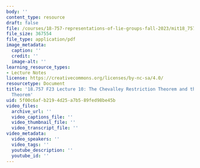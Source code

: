 ```yaml
---
body: ''
content_type: resource
draft: false
file: /courses/18-757-representations-of-lie-groups-fall-2023/mit18_757_f23_lec10.pdf
file_size: 367554
file_type: application/pdf
image_metadata:
  caption: ''
  credit: ''
  image-alt: ''
learning_resource_types:
- Lecture Notes
license: https://creativecommons.org/licenses/by-nc-sa/4.0/
resourcetype: Document
title: '18.757 F23 Lecture 10: The Chevalley Restriction Theorem and the Chevalley-Shephard-Todd
  Theorem'
uid: 5f00c6af-b219-4d25-a7b5-89fed98be45b
video_files:
  archive_url: ''
  video_captions_file: ''
  video_thumbnail_file: ''
  video_transcript_file: ''
video_metadata:
  video_speakers: ''
  video_tags: ''
  youtube_description: ''
  youtube_id: ''
---
```

